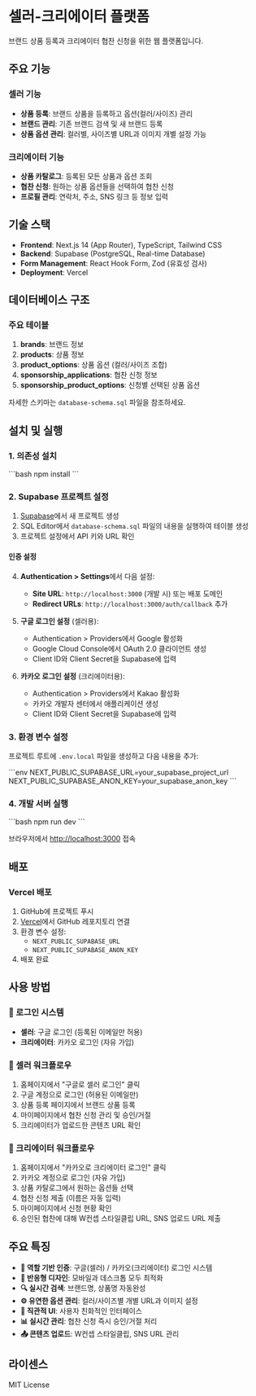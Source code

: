 # 셀러-크리에이터 플랫폼

브랜드 상품 등록과 크리에이터 협찬 신청을 위한 웹 플랫폼입니다.

## 주요 기능

### 셀러 기능
- **상품 등록**: 브랜드 상품을 등록하고 옵션(컬러/사이즈) 관리
- **브랜드 관리**: 기존 브랜드 검색 및 새 브랜드 등록
- **상품 옵션 관리**: 컬러별, 사이즈별 URL과 이미지 개별 설정 가능

### 크리에이터 기능
- **상품 카탈로그**: 등록된 모든 상품과 옵션 조회
- **협찬 신청**: 원하는 상품 옵션들을 선택하여 협찬 신청
- **프로필 관리**: 연락처, 주소, SNS 링크 등 정보 입력

## 기술 스택

- **Frontend**: Next.js 14 (App Router), TypeScript, Tailwind CSS
- **Backend**: Supabase (PostgreSQL, Real-time Database)
- **Form Management**: React Hook Form, Zod (유효성 검사)
- **Deployment**: Vercel

## 데이터베이스 구조

### 주요 테이블
1. **brands**: 브랜드 정보
2. **products**: 상품 정보
3. **product_options**: 상품 옵션 (컬러/사이즈 조합)
4. **sponsorship_applications**: 협찬 신청 정보
5. **sponsorship_product_options**: 신청별 선택된 상품 옵션

자세한 스키마는 `database-schema.sql` 파일을 참조하세요.

## 설치 및 실행

### 1. 의존성 설치
\`\`\`bash
npm install
\`\`\`

### 2. Supabase 프로젝트 설정

1. [Supabase](https://supabase.com)에서 새 프로젝트 생성
2. SQL Editor에서 `database-schema.sql` 파일의 내용을 실행하여 테이블 생성
3. 프로젝트 설정에서 API 키와 URL 확인

#### 인증 설정
4. **Authentication > Settings**에서 다음 설정:
   - **Site URL**: `http://localhost:3000` (개발 시) 또는 배포 도메인
   - **Redirect URLs**: `http://localhost:3000/auth/callback` 추가

5. **구글 로그인 설정** (셀러용):
   - Authentication > Providers에서 Google 활성화
   - Google Cloud Console에서 OAuth 2.0 클라이언트 생성
   - Client ID와 Client Secret을 Supabase에 입력

6. **카카오 로그인 설정** (크리에이터용):
   - Authentication > Providers에서 Kakao 활성화
   - 카카오 개발자 센터에서 애플리케이션 생성
   - Client ID와 Client Secret을 Supabase에 입력

### 3. 환경 변수 설정

프로젝트 루트에 `.env.local` 파일을 생성하고 다음 내용을 추가:

\`\`\`env
NEXT_PUBLIC_SUPABASE_URL=your_supabase_project_url
NEXT_PUBLIC_SUPABASE_ANON_KEY=your_supabase_anon_key
\`\`\`

### 4. 개발 서버 실행
\`\`\`bash
npm run dev
\`\`\`

브라우저에서 [http://localhost:3000](http://localhost:3000) 접속

## 배포

### Vercel 배포

1. GitHub에 프로젝트 푸시
2. [Vercel](https://vercel.com)에서 GitHub 레포지토리 연결
3. 환경 변수 설정:
   - `NEXT_PUBLIC_SUPABASE_URL`
   - `NEXT_PUBLIC_SUPABASE_ANON_KEY`
4. 배포 완료

## 사용 방법

### 🔐 로그인 시스템
- **셀러**: 구글 로그인 (등록된 이메일만 허용)
- **크리에이터**: 카카오 로그인 (자유 가입)

### 🏢 셀러 워크플로우
1. 홈페이지에서 "구글로 셀러 로그인" 클릭
2. 구글 계정으로 로그인 (허용된 이메일만)
3. 상품 등록 페이지에서 브랜드 상품 등록
4. 마이페이지에서 협찬 신청 관리 및 승인/거절
5. 크리에이터가 업로드한 콘텐츠 URL 확인

### 🎨 크리에이터 워크플로우
1. 홈페이지에서 "카카오로 크리에이터 로그인" 클릭
2. 카카오 계정으로 로그인 (자유 가입)
3. 상품 카탈로그에서 원하는 옵션들 선택
4. 협찬 신청 제출 (이름은 자동 입력)
5. 마이페이지에서 신청 현황 확인
6. 승인된 협찬에 대해 W컨셉 스타일클립 URL, SNS 업로드 URL 제출

## 주요 특징

- **🔐 역할 기반 인증**: 구글(셀러) / 카카오(크리에이터) 로그인 시스템
- **📱 반응형 디자인**: 모바일과 데스크톱 모두 최적화
- **🔍 실시간 검색**: 브랜드명, 상품명 자동완성
- **⚙️ 유연한 옵션 관리**: 컬러/사이즈별 개별 URL과 이미지 설정
- **🎯 직관적 UI**: 사용자 친화적인 인터페이스
- **📊 실시간 관리**: 협찬 신청 즉시 승인/거절 처리
- **📤 콘텐츠 업로드**: W컨셉 스타일클립, SNS URL 관리

## 라이센스

MIT License